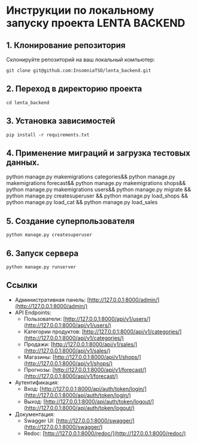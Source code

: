 # Инструкции по локальному запуску проекта LENTA BACKEND

## 1. Клонирование репозитория
Склонируйте репозиторий на ваш локальный компьютер:

`git clone git@github.com:InsomniaTSO/lenta_backend.git`


## 2. Переход в директорию проекта

`cd lenta_backend`


## 3. Установка зависимостей

`pip install -r requirements.txt`


## 4. Применение миграций и загрузка тестовых данных. 

python manage.py makemigrations categories&&
python manage.py makemigrations forecast&&
python manage.py makemigrations shops&&
python manage.py makemigrations users&&
python manage.py migrate &&
python manage.py createsuperuser &&
python manage.py load_shops &&
python manage.py load_cat &&
python manage.py load_sales


## 5. Создание суперпользователя

`python manage.py createsuperuser`


## 6. Запуск сервера

`python manage.py runserver`


## Ссылки

- Административная панель: [http://127.0.0.1:8000/admin/](http://127.0.0.1:8000/admin/)
- API Endpoints:
  - Пользователи: [http://127.0.0.1:8000/api/v1/users/](http://127.0.0.1:8000/api/v1/users/)
  - Категории продуктов: [http://127.0.0.1:8000/api/v1/categories/](http://127.0.0.1:8000/api/v1/categories/)
  - Продажи: [http://127.0.0.1:8000/api/v1/sales/](http://127.0.0.1:8000/api/v1/sales/)
  - Магазины: [http://127.0.0.1:8000/api/v1/shops/](http://127.0.0.1:8000/api/v1/shops/)
  - Прогнозы: [http://127.0.0.1:8000/api/v1/forecast/](http://127.0.0.1:8000/api/v1/forecast/)
- Аутентификация:
  - Вход: [http://127.0.0.1:8000/api/auth/token/login/](http://127.0.0.1:8000/api/auth/token/login/)
  - Выход: [http://127.0.0.1:8000/api/auth/token/logout/](http://127.0.0.1:8000/api/auth/token/logout/)
- Документация:
  - Swagger UI: [http://127.0.0.1:8000/swagger/](http://127.0.0.1:8000/swagger/)
  - Redoc: [http://127.0.0.1:8000/redoc/](http://127.0.0.1:8000/redoc/)
